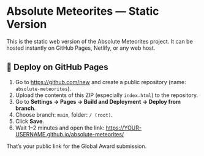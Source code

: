 # Absolute Meteorites — Static Version

This is the static web version of the Absolute Meteorites project.
It can be hosted instantly on GitHub Pages, Netlify, or any web host.

## 🚀 Deploy on GitHub Pages

1. Go to https://github.com/new and create a public repository (name: `absolute-meteorites`).
2. Upload the contents of this ZIP (especially `index.html`) to the repository.
3. Go to **Settings → Pages → Build and Deployment → Deploy from branch**.
4. Choose branch: `main`, folder: `/ (root)`.
5. Click **Save**.
6. Wait 1–2 minutes and open the link:
   https://YOUR-USERNAME.github.io/absolute-meteorites/

That’s your public link for the Global Award submission.
